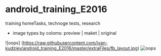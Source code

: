 # android_training_E2016
training homeTasks,  technoge tests, research

+ image types by coloms:     preview     |     maket     |       original

![oops] (https://raw.githubusercontent.com/ivan-kudziev/android_training_E2016/master/extraFiles/fb_layout.jpg)
![oops](https://raw.githubusercontent.com/ivan-kudziev/android_training_E2016/master/extraFiles/in_static_layuot.jpg)
